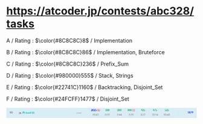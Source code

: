 # https://atcoder.jp/contests/abc328/tasks

A / Rating : $\color{#8C8C8C}8$ / Implementation

B / Rating : $\color{#8C8C8C}86$ / Implementation, Bruteforce

C / Rating : $\color{#8C8C8C}236$ / Prefix_Sum

D / Rating : $\color{#980000}555$ / Stack, Strings

E / Rating : $\color{#22741C}1160$ / Backtracking, Disjoint_Set

F / Rating : $\color{#24FCFF}1477$ / Disjoint_Set

![My Image](https://github.com/kss418/Atcoder/blob/main/ABC/Images/Standings/328.png)
